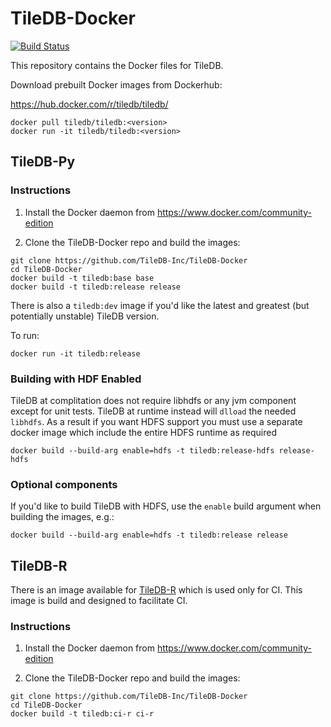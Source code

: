 # TileDB-Docker

[![Build Status](https://travis-ci.org/TileDB-Inc/TileDB-Docker.svg?branch=master)](https://travis-ci.org/TileDB-Inc/TileDB-Docker)

This repository contains the Docker files for TileDB.

Download prebuilt Docker images from Dockerhub:

https://hub.docker.com/r/tiledb/tiledb/

```
docker pull tiledb/tiledb:<version>
docker run -it tiledb/tiledb:<version>
```

## TileDB-Py

### Instructions

1. Install the Docker daemon from https://www.docker.com/community-edition

2. Clone the TileDB-Docker repo and build the images:
```
git clone https://github.com/TileDB-Inc/TileDB-Docker
cd TileDB-Docker
docker build -t tiledb:base base
docker build -t tiledb:release release
```

There is also a `tiledb:dev` image if you'd like the latest and
greatest (but potentially unstable) TileDB version.

To run:

    docker run -it tiledb:release

### Building with HDF Enabled

TileDB at complitation does not require libhdfs or any jvm component except
for unit tests. TileDB at runtime instead will `dlload` the needed `libhdfs`.
As a result if you want HDFS support you must use a separate docker image
which include the entire HDFS runtime as required

    docker build --build-arg enable=hdfs -t tiledb:release-hdfs release-hdfs

### Optional components

If you'd like to build TileDB with HDFS, use the `enable` build argument
when building the images, e.g.:

    docker build --build-arg enable=hdfs -t tiledb:release release

## TileDB-R

There is an image available for [TileDB-R](https://github.com/TileDB-Inc/TileDB-R)
which is used only for CI. This image is build and designed to facilitate CI.

### Instructions

1. Install the Docker daemon from https://www.docker.com/community-edition

2. Clone the TileDB-Docker repo and build the images:
```
git clone https://github.com/TileDB-Inc/TileDB-Docker
cd TileDB-Docker
docker build -t tiledb:ci-r ci-r
```
